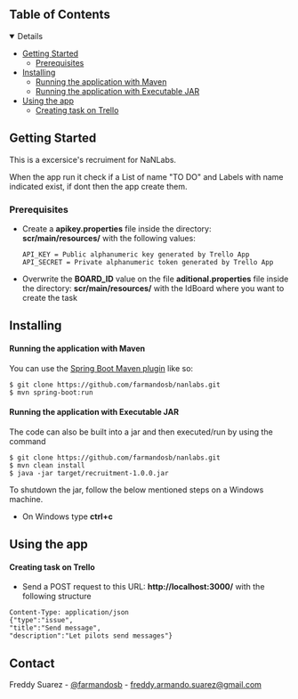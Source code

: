 
<!-- TABLE OF CONTENTS -->
## Table of Contents

<details open="open">
   <ul>
      <li>
         <a href="#getting-started">Getting Started</a>
         <ul>
            <li><a href="#prerequisites">Prerequisites</a></li>
         </ul>
      </li>
      <li>
         <a href="#installing">Installing</a>
         <ul>
            <li><a href="#running-the-application-with-maven">Running the application with Maven</a></li>
            <li>
               <a href="#running-the-application-with-executable-jar">Running the application with Executable JAR</a>
            </li>
         </ul>
      </li>
       <li>
         <a href="#using-the-app">Using the app</a>
         <ul>
            <li><a href="#creating-task-on-Trello">Creating task on Trello</a></li>
         </ul>
      </li>
   </ul>
</details>

## Getting Started

This is a excersice's recruiment for NaNLabs.

When the app run it check if a List of name "TO DO" and Labels with name indicated exist, if dont then the app create them.

### Prerequisites

*	Create a **apikey.properties** file inside the directory: **scr/main/resources/** with the following values:

	~~~
	API_KEY = Public alphanumeric key generated by Trello App
	API_SECRET = Private alphanumeric token generated by Trello App 
	~~~

*	Overwrite the **BOARD_ID** value on the file **aditional.properties** file inside the directory: **scr/main/resources/** with the IdBoard where you want to create the task


## Installing
#### Running the application with Maven

You can use the [Spring Boot Maven plugin](https://docs.spring.io/spring-boot/docs/current/reference/html/build-tool-plugins-maven-plugin.html) like so:

```shell
$ git clone https://github.com/farmandosb/nanlabs.git
$ mvn spring-boot:run
```

#### Running the application with Executable JAR

The code can also be built into a jar and then executed/run by using the command 

```shell
$ git clone https://github.com/farmandosb/nanlabs.git
$ mvn clean install
$ java -jar target/recruitment-1.0.0.jar
```

To shutdown the jar, follow the below mentioned steps on a Windows machine.

*	On Windows type **ctrl+c**

## Using the app


#### Creating task on Trello

* 	Send a POST request to this URL: **http://localhost:3000/** with the following structure

```shell
Content-Type: application/json
{"type":"issue",
"title":"Send message",
"description":"Let pilots send messages"}
```
<!-- CONTACT -->
## Contact

Freddy Suarez - [@farmandosb](https://www.armandocode.com) - freddy.armando.suarez@gmail.com
